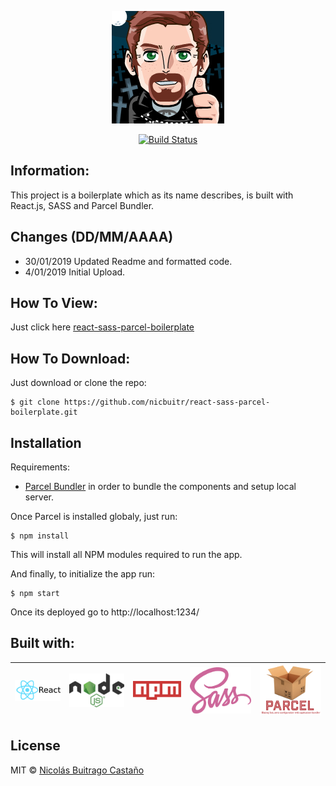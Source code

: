 <p align="center">
    <a href="../../"><img src="https://github.com/nicbuitr/f/blob/master/avatar.png" ></a>
</p>

<p align="center">
    <a href="https://travis-ci.com/nicbuitr/react-sass-parcel-boilerplate">
        <img src="https://travis-ci.com/nicbuitr/react-sass-parcel-boilerplate.svg?branch=master" alt="Build Status">
    </a>
</p>

## Information:

This project is a boilerplate which as its name describes, is built with React.js, SASS and Parcel Bundler.

## Changes (DD/MM/AAAA)

- 30/01/2019 Updated Readme and formatted code.
- 4/01/2019 Initial Upload.

## How To View:

Just click here [react-sass-parcel-boilerplate](https://nicbuitr.github.io/react-sass-parcel-boilerplate/)

## How To Download:

Just download or clone the repo:

    $ git clone https://github.com/nicbuitr/react-sass-parcel-boilerplate.git

## Installation

Requirements:

- [Parcel Bundler](https://parceljs.org/getting_started.html) in order to bundle the components and setup local server.	

Once Parcel is installed globaly, just run:

    $ npm install

This will install all NPM modules required to run the app.

And finally, to initialize the app run:

    $ npm start

Once its deployed go to http://localhost:1234/

## Built with:

[![React](https://github.com/nicbuitr/f/blob/master/react.png)](https://reactjs.org/)  | [![Node](https://github.com/nicbuitr/f/blob/master/node.png)](https://nodejs.org)    | [![NPM](https://github.com/nicbuitr/f/blob/master/npm.png)](https://www.npmjs.com/) | [![Sass](https://github.com/nicbuitr/f/blob/master/sass.png)](https://sass-lang.com/)  | [![Parcel](https://github.com/nicbuitr/f/blob/master/parcel.png)](https://parceljs.org/)
:---:|:---:|:---:|:---:|:---:


## License

MIT © [Nicolás Buitrago Castaño](https://github.com/nicbuitr)